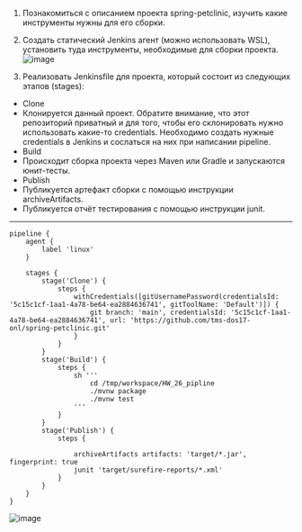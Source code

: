 1. Познакомиться с описанием проекта spring-petclinic, изучить какие инструменты нужны для его сборки.
2. Создать статический Jenkins агент (можно использовать WSL), установить туда инструменты, необходимые для сборки проекта.
![image](https://github.com/tms-dos17-onl/Alex-Krylov/assets/139115675/9c513bb6-7e40-4333-b7e5-1c8dc960767d)

3. Реализовать Jenkinsfile для проекта, который состоит из следующих этапов (stages):
- Clone
- Клонируется данный проект. Обратите внимание, что этот репозиторий приватный и для того, чтобы его склонировать нужно использовать какие-то credentials. Необходимо создать нужные credentials в Jenkins и сослаться на них при написании pipeline.
- Build
- Происходит сборка проекта через Maven или Gradle и запускаются юнит-тесты.
- Publish
- Публикуется артефакт сборки с помощью инструкции archiveArtifacts.
- Публикуется отчёт тестирования с помощью инструкции junit.
----
````
pipeline {
    agent {
        label 'linux'
    }
    
    stages {
        stage('Clone') {
            steps {
                withCredentials([gitUsernamePassword(credentialsId: '5c15c1cf-1aa1-4a78-be64-ea2884636741', gitToolName: 'Default')]) {
                    git branch: 'main', credentialsId: '5c15c1cf-1aa1-4a78-be64-ea2884636741', url: 'https://github.com/tms-dos17-onl/spring-petclinic.git'
                }
            }
        }
        stage('Build') {
            steps {
                sh '''
                    cd /tmp/workspace/HW_26_pipline
                    ./mvnw package
                    ./mvnw test
                '''
            }
        }
        stage('Publish') {
            steps {
                
                archiveArtifacts artifacts: 'target/*.jar', fingerprint: true
                junit 'target/surefire-reports/*.xml'
            }
        }
    }
}
````
![image](https://github.com/tms-dos17-onl/Alex-Krylov/assets/139115675/dfa5f56c-382e-4c71-816c-d7f1a77f32d9)
